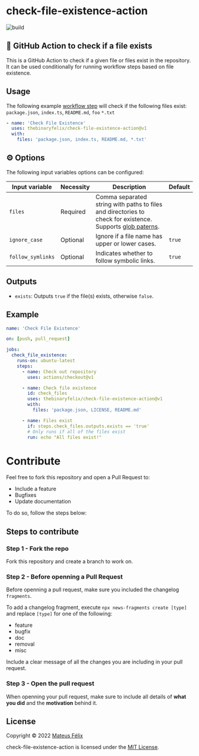 # check-file-existence-action

![build](https://github.com/thebinaryfelix/file-existence-action/actions/workflows/build.yml/badge.svg)

## 📄 GitHub Action to check if a file exists

This is a GitHub Action to check if a given file or files exist in the repository. It can be used conditionally for running workflow steps based on file existence.

## Usage

The following example [workflow step](https://help.github.com/en/actions/configuring-and-managing-workflows/configuring-a-workflow) will check if the following files exist: `package.json`, `index.ts`, `README.md`, `foo` `*.txt`

```yml
- name: 'Check File Existence'
  uses: thebinaryfelix/check-file-existence-action@v1
  with:
    files: 'package.json, index.ts, README.md, *.txt'
```

## ⚙️ Options

The following input variables options can be configured:

| Input variable    | Necessity | Description                                                                                                                                      | Default |
| ----------------- | --------- | ------------------------------------------------------------------------------------------------------------------------------------------------ | ------- |
| `files`           | Required  | Comma separated string with paths to files and directories to check for existence. Supports [glob paterns](https://github.com/isaacs/node-glob). |         |
| `ignore_case`     | Optional  | Ignore if a file name has upper or lower cases.                                                                                                  | `true`  |
| `follow_symlinks` | Optional  | Indicates whether to follow symbolic links.                                                                                                      | `true`  |

## Outputs

- `exists`: Outputs `true` if the file(s) exists, otherwise `false`.

## Example

```yml
name: 'Check File Existence'

on: [push, pull_request]

jobs:
  check_file_existence:
    runs-on: ubuntu-latest
    steps:
      - name: Check out repository
        uses: actions/checkout@v1

      - name: Check file existence
        id: check_files
        uses: thebinaryfelix/check-file-existence-action@v1
        with:
          files: 'package.json, LICENSE, README.md'

      - name: Files exist
        if: steps.check_files.outputs.exists == 'true'
        # Only runs if all of the files exist
        run: echo "All files exist!"
```

# Contribute

Feel free to fork this repository and open a Pull Request to:

- Include a feature
- Bugfixes
- Update documentation

To do so, follow the steps below:

## Steps to contribute

### Step 1 - Fork the repo

Fork this repository and create a branch to work on.

### Step 2 - Before openning a Pull Request

Before openning a pull request, make sure you included the changelog `fragments`.

To add a changelog fragment, execute `npx news-fragments create [type]` and replace `[type]` for one of the following:

- feature
- bugfix
- doc
- removal
- misc

Include a clear message of all the changes you are including in your pull request.

### Step 3 - Open the pull request

When openning your pull request, make sure to include all details of **what you did** and the **motivation** behind it.

## License

Copyright © 2022 [Mateus Félix](https://github.com/thebinaryfelix)

check-file-existence-action is licensed under the [MIT License](https://github.com/thebinaryfelix/check-file-existence-ation/blob/main/LICENSE).
